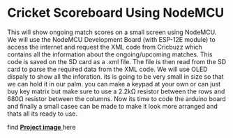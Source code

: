 # **Cricket Scoreboard Using NodeMCU**
This will show ongoing match scores on a small screen using NodeMCU.
We will use the NodeMCU Development Board (with ESP-12E module) to access the internet and request the XML code from Cricbuzz which contains all the information about the ongoing/upcoming matches. This code is saved on the SD card as a .xml file. The file is then read from the SD card to parse the required data from the XML code. We will use OLED dispaly to show all the inforation.
its is going to be very small in size so that we can hold it in our palm.
you can make a keypad at your own or can just buy key matrix but make sure to use a 2.2kΩ resistor between the rows and 680Ω resistor between the columns.
Now its time to code the arduino board and finally a small casee can be made to make it look more arranged and thats all its ready to use.

find [ **Project image** ](https://user-images.githubusercontent.com/64272528/80778773-25d84e00-8b87-11ea-97e0-6e3c274c4894.jpeg) here
